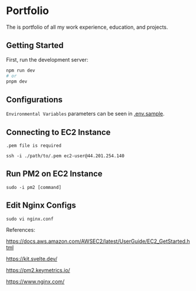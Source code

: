 # Portfolio

The is portfolio of all my work experience, education, and projects.

## Getting Started

First, run the development server:

```bash
npm run dev
# or
pnpm dev
```

## Configurations

`Environmental Variables` parameters can be seen in [.env.sample](.env.sample).

## Connecting to EC2 Instance

`.pem file is required`

```
ssh -i ./path/to/.pem ec2-user@44.201.254.140
```

## Run PM2 on EC2 Instance

```
sudo -i pm2 [command]
```

## Edit Nginx Configs

```
sudo vi nginx.conf
```

References:

https://docs.aws.amazon.com/AWSEC2/latest/UserGuide/EC2_GetStarted.html

https://kit.svelte.dev/

https://pm2.keymetrics.io/

https://www.nginx.com/